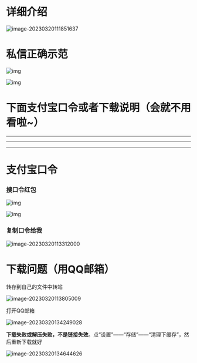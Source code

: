 # 详细介绍

![image-20230320111851637](media/详细介绍.assets/image-20230320111851637.png)

# 私信正确示范

![img](media/详细介绍.assets/5AE4D2C3F16337C75B6BD79A81C97387.png)

![img](media/详细介绍.assets/9558E9152AD31DE9EC7BAA423405D127.png)

# 下面支付宝口令或者下载说明（会就不用看啦~）

---

---

---

# 支付宝口令

### **搜口令红包**

![img](https://docimg10.docs.qq.com/image/AgAALH9lsq0mbTVjG39JvY2eu6wvFsFg.png?w=1125&h=1174)

![img](https://docimg3.docs.qq.com/image/AgAALH9lsq1BgLpaMGdGJL9Cqv9S5qZu.jpeg?w=1125&h=1492)

### **复制口令给我**

![image-20230320113312000](media/详细介绍.assets/image-20230320113312000.png)

# 下载问题（用QQ邮箱）

转存到自己的文件中转站

![image-20230320113805009](media/详细介绍.assets/image-20230320113805009.png)

打开QQ邮箱

![image-20230320134249028](media/详细介绍.assets/image-20230320134249028.png)

**下载失败或解压失败，不是链接失效**。点“设置”——“存储”——“清理下缓存”，然后重新下载就好

![image-20230320134644626](media/问题.assets/image-20230320134644626.png)